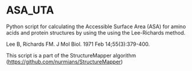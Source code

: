 # ASA_UTA
Python script for calculating the Accessible Surface Area (ASA) for amino acids and protein structures by using the using the Lee-Richards method.

Lee B, Richards FM. J Mol Biol. 1971 Feb 14;55(3):379-400.

This script is a part of the StructureMapper algorithm (https://github.com/nurmians/StructureMapper)
